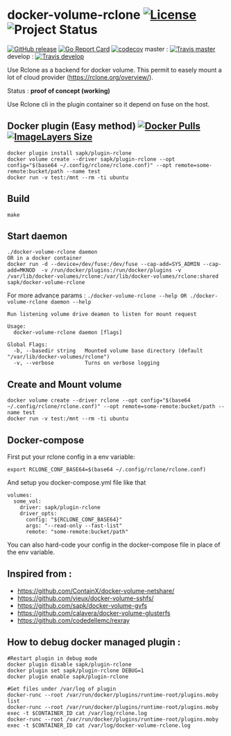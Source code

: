 # docker-volume-rclone [![License](https://img.shields.io/badge/license-MIT-red.svg)](https://github.com/sapk/docker-volume-rclone/blob/master/LICENSE) ![Project Status](http://img.shields.io/badge/status-alpha-red.svg)
[![GitHub release](https://img.shields.io/github/release/sapk/docker-volume-rclone.svg)](https://github.com/sapk/docker-volume-rclone/releases) [![Go Report Card](https://goreportcard.com/badge/github.com/sapk/docker-volume-rclone)](https://goreportcard.com/report/github.com/sapk/docker-volume-rclone)
[![codecov](https://codecov.io/gh/sapk/docker-volume-rclone/branch/master/graph/badge.svg)](https://codecov.io/gh/sapk/docker-volume-rclone)
 master : [![Travis master](https://api.travis-ci.org/sapk/docker-volume-rclone.svg?branch=master)](https://travis-ci.org/sapk/docker-volume-rclone) develop : [![Travis develop](https://api.travis-ci.org/sapk/docker-volume-rclone.svg?branch=develop)](https://travis-ci.org/sapk/docker-volume-rclone)


Use Rclone as a backend for docker volume. This permit to easely mount a lot of cloud provider (https://rclone.org/overview/).

Status : **proof of concept (working)**

Use Rclone cli in the plugin container so it depend on fuse on the host.

## Docker plugin (Easy method) [![Docker Pulls](https://img.shields.io/docker/pulls/sapk/plugin-rclone.svg)](https://hub.docker.com/r/sapk/plugin-rclone) [![ImageLayers Size](https://img.shields.io/imagelayers/image-size/sapk/plugin-rclone/latest.svg)](https://hub.docker.com/r/sapk/plugin-rclone)
```
docker plugin install sapk/plugin-rclone
docker volume create --driver sapk/plugin-rclone --opt config="$(base64 ~/.config/rclone/rclone.conf)" --opt remote=some-remote:bucket/path --name test
docker run -v test:/mnt --rm -ti ubuntu
```

## Build
```
make
```

## Start daemon
```
./docker-volume-rclone daemon
OR in a docker container
docker run -d --device=/dev/fuse:/dev/fuse --cap-add=SYS_ADMIN --cap-add=MKNOD  -v /run/docker/plugins:/run/docker/plugins -v /var/lib/docker-volumes/rclone:/var/lib/docker-volumes/rclone:shared sapk/docker-volume-rclone
```

For more advance params : ```./docker-volume-rclone --help OR ./docker-volume-rclone daemon --help```
```
Run listening volume drive deamon to listen for mount request

Usage:
  docker-volume-rclone daemon [flags]

Global Flags:
  -b, --basedir string   Mounted volume base directory (default "/var/lib/docker-volumes/rclone")
  -v, --verbose          Turns on verbose logging
```

## Create and Mount volume
```
docker volume create --driver rclone --opt config="$(base64 ~/.config/rclone/rclone.conf)" --opt remote=some-remote:bucket/path --name test
docker run -v test:/mnt --rm -ti ubuntu
```

## Docker-compose
First put your rclone config in a env variable:
```
export RCLONE_CONF_BASE64=$(base64 ~/.config/rclone/rclone.conf)
```
And setup you docker-compose.yml file like that
```
volumes:
  some_vol:
    driver: sapk/plugin-rclone
    driver_opts:
      config: "${RCLONE_CONF_BASE64}"
      args: "--read-only --fast-list"
      remote: "some-remote:bucket/path"
```
You can also hard-code your config in the docker-compose file in place of the env variable.

## Inspired from :
 - https://github.com/ContainX/docker-volume-netshare/
 - https://github.com/vieux/docker-volume-sshfs/
 - https://github.com/sapk/docker-volume-gvfs
 - https://github.com/calavera/docker-volume-glusterfs
 - https://github.com/codedellemc/rexray

## How to debug docker managed plugin :
```
#Restart plugin in debug mode
docker plugin disable sapk/plugin-rclone
docker plugin set sapk/plugin-rclone DEBUG=1
docker plugin enable sapk/plugin-rclone

#Get files under /var/log of plugin
docker-runc --root /var/run/docker/plugins/runtime-root/plugins.moby list
docker-runc --root /var/run/docker/plugins/runtime-root/plugins.moby exec -t $CONTAINER_ID cat /var/log/rclone.log
docker-runc --root /var/run/docker/plugins/runtime-root/plugins.moby exec -t $CONTAINER_ID cat /var/log/docker-volume-rclone.log
```
